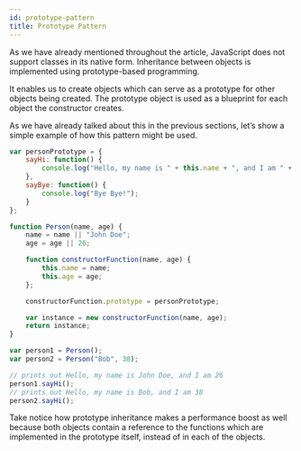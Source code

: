 ```yaml
---
id: prototype-pattern
title: Prototype Pattern
---
```


As we have already mentioned throughout the article, JavaScript does not support classes in its native form. Inheritance between objects is implemented using prototype-based programming.

It enables us to create objects which can serve as a prototype for other objects being created. The prototype object is used as a blueprint for each object the constructor creates.

As we have already talked about this in the previous sections, let’s show a simple example of how this pattern might be used.

```jsx
var personPrototype = {
    sayHi: function() {
        console.log("Hello, my name is " + this.name + ", and I am " + this.age);
    },
    sayBye: function() {
        console.log("Bye Bye!");
    }
};

function Person(name, age) {
    name = name || "John Doe";
    age = age || 26;

    function constructorFunction(name, age) {
        this.name = name;
        this.age = age;
    };

    constructorFunction.prototype = personPrototype;

    var instance = new constructorFunction(name, age);
    return instance;
}

var person1 = Person();
var person2 = Person("Bob", 38);

// prints out Hello, my name is John Doe, and I am 26
person1.sayHi();
// prints out Hello, my name is Bob, and I am 38
person2.sayHi();
```

Take notice how prototype inheritance makes a performance boost as well because both objects contain a reference to the functions which are implemented in the prototype itself, instead of in each of the objects.